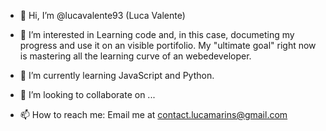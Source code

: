 - 👋 Hi, I’m @lucavalente93 (Luca Valente)

- 👀 I’m interested in
  Learning code and, in this case, documeting my progress and use it on an visible portifolio. My "ultimate goal" right now is mastering all the learning curve of an webedeveloper.

- 🌱 I’m currently learning
  JavaScript and Python.
  
- 💞️ I’m looking to collaborate on ...

- 📫 How to reach me:
Email me at contact.lucamarins@gmail.com

<!---
lucavalente93/lucavalente93 is a ✨ special ✨ repository because its `README.md` (this file) appears on your GitHub profile.
You can click the Preview link to take a look at your changes.
--->
